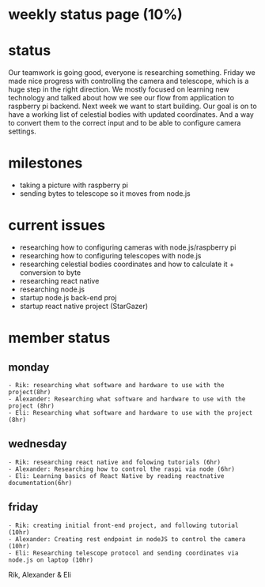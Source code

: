 # weekly status page (10%)

# status
Our teamwork is going good, everyone is researching something.
Friday we made nice progress with controlling the camera and telescope, which is a huge step in the right direction.
We mostly focused on learning new technology and talked about how we see our flow from application to raspberry pi backend.
Next week we want to start building. Our goal is on to have a working list of celestial bodies with updated coordinates.
And a way to convert them to the correct input and to be able to configure camera settings.

# milestones
- taking a picture with raspberry pi 
- sending bytes to telescope so it moves from node.js

# current issues
- researching how to configuring cameras with node.js/raspberry pi
- researching how to configuring telescopes with node.js
- researching celestial bodies coordinates and how to calculate it + conversion to byte
- researching react native
- researching node.js
- startup node.js back-end proj
- startup react native project (StarGazer)

# member status
## monday
    - Rik: researching what software and hardware to use with the project(8hr)
    - Alexander: Researching what software and hardware to use with the project (8hr)
    - Eli: Researching what software and hardware to use with the project (8hr)
## wednesday
    - Rik: researching react native and folowing tutorials (6hr)
    - Alexander: Researching how to control the raspi via node (6hr)
    - Eli: Learning basics of React Native by reading reactnative documentation(6hr)
## friday
    - Rik: creating initial front-end project, and following tutorial (10hr)
    - Alexander: Creating rest endpoint in nodeJS to control the camera (10hr)
    - Eli: Researching telescope protocol and sending coordinates via node.js on laptop (10hr)
    
Rik, Alexander & Eli
